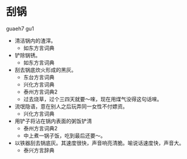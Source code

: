 # 刮锅
guaeh7 gu1
+ 清洁锅内的渣滓。
  * 如东方言词典
+ 铲除锅锈。
  * 如东方言词典
+ 刮去锅底炊火形成的黑灰。
  * 东台方言词典
  * 兴化方言词典
  * 泰州方言词典2
  - 过去烧草，过个三四天就要～唻，现在用煤气没得这句话唻。
+ 流氓隐语，意在别人之后玩弄同一女性不付嫖资。
  * 兴化方言词典
+ 用铲子将沾在锅内表面的粥饭铲清
  * 泰州方言词典2
  - 中上煮一锅子饭，吃到最后还要～。
+ 以铁器刮去锅底灰。其速度很快，声音响亮清脆。喻说话速度快，声音大。
  * 泰兴方言辞典
